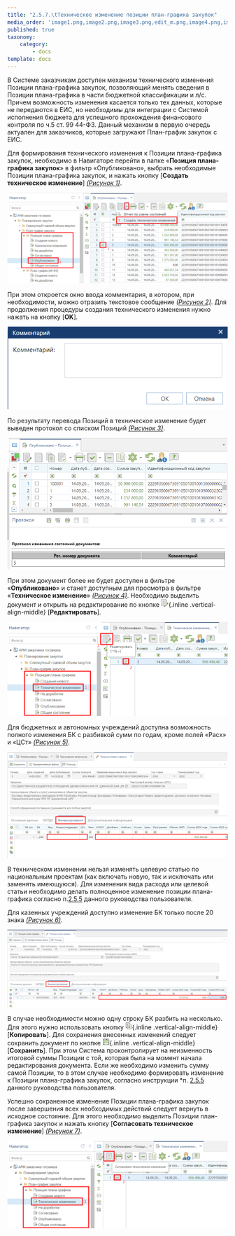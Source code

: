 ```yaml
---
title: "2.5.7.\tТехническое изменение позиции план-графика закупок"
media_order: 'image1.png,image2.png,image3.png,edit_m.png,image4.png,image5.png,image6.png,image7.png,copy_min.png,save.png'
published: true
taxonomy:
    category:
        - docs
template: docs
---
```


В Системе заказчикам доступен механизм технического изменения Позиции плана-графика закупок, позволяющий менять сведения в Позиции плана-графика в части бюджетной классификации и л/с. Причем возможность изменения касается только тех данных, которые не передаются в ЕИС, но необходимы для интеграции с Системой исполнения бюджета для успешного прохождения финансового контроля по ч.5 ст. 99 44-ФЗ. Данный механизм в первую очередь актуален для заказчиков, которые загружают План-график закупок с ЕИС.

Для формирования технического изменения к Позиции плана-графика закупок, необходимо в Навигаторе перейти в папке «**Позиция плана-графика закупок**» в фильтр «Опубликовано», выбрать необходимые Позиции плана-графика закупок, и нажать кнопку [**Создать техническое изменение**] *[(Рисунок 1)](#ris-01)*.

![Создание технического изменения](image1.png?id=ris-01)

При этом откроется окно ввода комментария, в котором, при необходимости, можно отразить текстовое сообщение *[(Рисунок 2)](#ris-02)*. Для продолжения процедуры создания технического изменения нужно нажать на кнопку [**OK**].

![Окно для подтверждения дальнейших действий с возможностью отражения комментария](image2.png?id=ris-02)

По результату перевода Позиций в техническое изменение будет выведен протокол со списком Позиций *[(Рисунок 3)](#ris-03)*.

![Список документов, для которых было применено действие](image3.png?id=ris-03)

При этом документ более не будет доступен в фильтре «**Опубликовано**» и станет доступным для просмотра в фильтре «**Техническое изменение**» *[(Рисунок 4)](#ris-04)*. Необходимо выделить документ и открыть на редактирование по кнопке ![](edit_m.png){.inline .vertical-align-middle} [**Редактировать**].

![Список позиций в техническом изменении](image4.png?id=ris-04)

Для бюджетных и автономных учреждений доступна возможность полного изменения БК с разбивкой сумм по годам, кроме полей «Расх» и «ЦСт» *[(Рисунок 5)](#ris-05)*.

![Доступные для изменения поля в случае АУ и БУ](image5.png?id=ris-05)

В техническом изменении нельзя изменять целевую статью по национальным проектам (как включать новую, так и исключать или заменять имеющуюся). Для изменения вида расхода или целевой статьи необходимо делать полноценное изменение позиции плана-графика согласно п.[2.5.5](/complex-operations/plan-docs-workaround/formirovanie-izmeneniya-dokumenta-plan-grafik-zakupok) данного руководства пользователя.

Для казенных учреждений доступно изменение БК только после 20 знака *[(Рисунок 6)](#ris-06)*.

![Доступные для изменения поля в случае казенных учреждений](image6.png?id=ris-06)

В случае необходимости можно одну строку БК разбить на несколько. Для этого нужно использовать кнопку ![](copy_min.png){.inline .vertical-align-middle} [**Копировать**]. Для сохранения внесенных изменений следует сохранить документ по кнопке ![](save.png){.inline .vertical-align-middle} [**Сохранить**]. При этом Система проконтролирует на  неизменность итоговой суммы Позиции с той, которая была на момент начала редактирования документа. Если же необходимо изменить сумму самой Позиции, то в этом случае необходимо формировать изменение к Позиции плана-графика закупок, согласно инструкции *п. [2.5.5](/complex-operations/plan-docs-workaround/formirovanie-izmeneniya-dokumenta-plan-grafik-zakupok) данного руководства пользователя.

Успешно сохраненное изменение Позиции плана-графика закупок после завершения всех необходимых действий следует вернуть в исходное состояние. Для этого необходимо выделить Позиции план-графика закупок и нажать кнопку [**Согласовать техническое изменение**] *[(Рисунок 7)](#ris-07)*.

![Кнопка возврата позиции план-графика закупок из технического изменения в предыдущее состояние](image7.png?id=ris-07)
